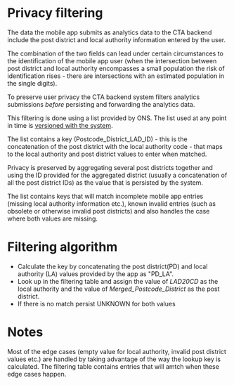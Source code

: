 # Privacy filtering

The data the mobile app submits as analytics data to the CTA backend include the post district and local authority information entered by the user.

The combination of the two fields can lead under certain circumstances to the identification of the mobile app user (when the intersection between post district and local authority encompasses a small population the risk of identification rises - there are intersections with an estimated population in the single digits).

To preserve user privacy the CTA backend system filters analytics submissions _before_ persisting and forwarding the analytics data.

This filtering is done using a list provided by ONS. The list used at any point in time is [versioned with the system](../../src/aws/lambdas/incremental_distribution/cta/src/main/resources/analyticssubmission/PD_LA_to_MergedPD_LA.csv).

The list contains a key (Postcode_District_LAD_ID) - this is the concatenation of the post district with the local authority code - that maps to the local authority and post district values to enter when matched.

Privacy is preserved by aggregating several post districts together and using the ID provided for the aggregated district (usually a concatenation of all the post district IDs) as the value that is persisted by the system.

The list contains keys that will match incomplete mobile app entries (missing local authority information etc.), known invalid entries (such as obsolete or otherwise invalid post districts) and also handles the case where both values are missing.

# Filtering algorithm

* Calculate the key by concatenating the post district(PD) and local authority (LA) values provided by the app as "PD_LA".
* Look up in the filtering table and assign the value of _LAD20CD_ as the local authority and the value of *Merged_Postcode_District* as the post district.
* If there is no match persist UNKNOWN for both values

# Notes 

Most of the edge cases (empty value for local authority, invalid post district values etc.) are handled by taking advantage of the way the lookup key is calculated.
The filtering table contains entries that will amtch when these edge cases happen.

